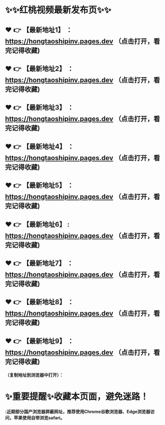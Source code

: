 # :sparkles::sparkles:红桃视频最新发布页:sparkles::sparkles:

 :heart: :point_right: 【最新地址1】 ：https://hongtaoshipinv.pages.dev   （点击打开，看完记得收藏)
 ------
 :heart: :point_right: 【最新地址2】 ：https://hongtaoshipinv.pages.dev   （点击打开，看完记得收藏)
 ------
 :heart: :point_right: 【最新地址3】 ：https://hongtaoshipinv.pages.dev   （点击打开，看完记得收藏)
 ------
 :heart: :point_right: 【最新地址4】 ：https://hongtaoshipinv.pages.dev   （点击打开，看完记得收藏)
 ------
 :heart: :point_right: 【最新地址5】 ：https://hongtaoshipinv.pages.dev   （点击打开，看完记得收藏)
 ------
 :heart: :point_right: 【最新地址6】 : https://hongtaoshipinv.pages.dev   （点击打开，看完记得收藏)
 ------
 :heart: :point_right: 【最新地址7】 ：https://hongtaoshipinv.pages.dev   （点击打开，看完记得收藏)
 ------
 :heart: :point_right: 【最新地址8】 ：https://hongtaoshipinv.pages.dev   （点击打开，看完记得收藏)
 ------
 :heart: :point_right: 【最新地址9】 ：https://hongtaoshipinv.pages.dev   （点击打开，看完记得收藏)
  ------

  
#### （复制地址到浏览器中打开）：
# :sparkles:重要提醒:sparkles:收藏本页面，避免迷路！
#### :近期部分国产浏览器屏蔽网址，推荐使用Chrome谷歌浏览器、Edge浏览器访问，苹果使用自带浏览safari。
